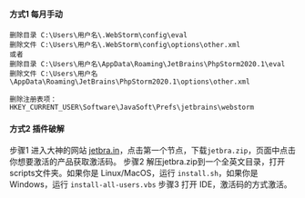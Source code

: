 #### 方式1 每月手动
```
删除目录 C:\Users\用户名\.WebStorm\config\eval
删除文件 C:\Users\用户名\.WebStorm\config\options\other.xml
或者
删除目录 C:\Users\用户名\AppData\Roaming\JetBrains\PhpStorm2020.1\eval
删除文件 C:\Users\用户名\AppData\Roaming\JetBrains\PhpStorm2020.1\options\other.xml

删除注册表项：HKEY_CURRENT_USER\Software\JavaSoft\Prefs\jetbrains\webstorm
```

#### 方式2 插件破解
步骤1 进入大神的网站 [jetbra.in](https://3.jetbra.in/)，点击第一个节点，下载`jetbra.zip`，页面中点击你想要激活的产品获取激活码。
步骤2 解压jetbra.zip到一个全英文目录，打开scripts文件夹。如果你是 Linux/MacOS，运行 `install.sh`，如果你是 Windows，运行 `install-all-users.vbs`
步骤3 打开 IDE，激活码的方式激活。